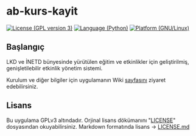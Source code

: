 # ab-kurs-kayit
[![License (GPL version 3)](https://img.shields.io/badge/license-GNU%20GPL%20version%203-red.svg?style=flat-square)](https://www.gnu.org/licenses/gpl-3.0.en.html) [![Language (Python)](https://img.shields.io/badge/powered_by-Python-blue.svg?style=flat-square)](https://www.python.org/) [![Platform (GNU/Linux)](https://img.shields.io/badge/platform-GNU/Linux-yellow.svg?style=flat-square)](http://www.kernel.org)

## Başlangıç

LKD ve İNETD bünyesinde yürütülen eğitim ve etkinlikler için geliştirilmiş, genişletilebilir etkinlik yönetim sistemi.

Kurulum ve diğer bilgiler için uygulamanın Wiki [sayfasını](https://git.linux.org.tr/lkd-ab/ab-kurs-kayit/wiki/Ana+Sayfa) ziyaret edebilirsiniz.

## Lisans
Bu uygulama GPLv3 altındadır. Orjinal lisans dökümanını "[LICENSE](https://git.linux.org.tr/lkd-ab/ab-kurs-kayit/src/master/LICENSE)" dosyasından okuyabilirsiniz.
Markdown formatında lisans -> [LICENSE.md](https://git.linux.org.tr/lkd-ab/ab-kurs-kayit/src/master/LICENSE.md)
